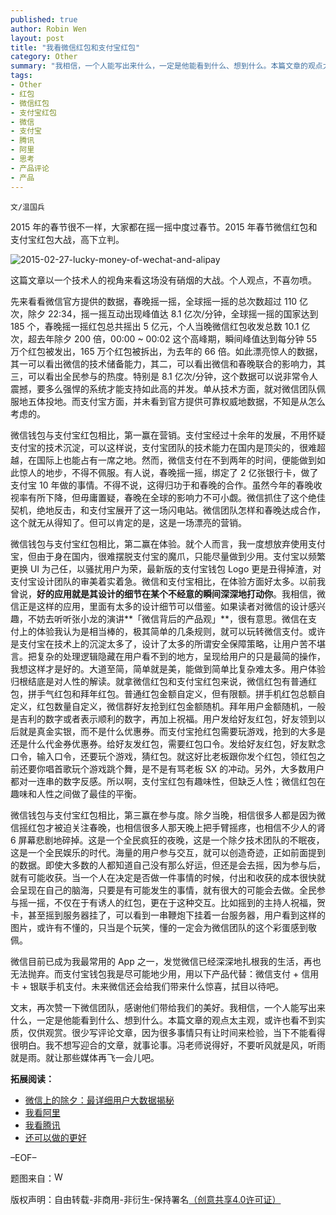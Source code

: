 ```yaml
---
published: true
author: Robin Wen
layout: post
title: "我看微信红包和支付宝红包"
category: Other
summary: "我相信，一个人能写出来什么，一定是他能看到什么、想到什么。本篇文章的观点太主观，或许也看不到实质，仅供观赏。很少写评论文章，因为很多事情只有让时间来检验，当下不能看得很明白。我不想写迎合的文章，就事论事。冯老师说得好，不要听风就是风，听雨就是雨。就让那些媒体再飞一会儿吧。"
tags:
- Other
- 红包
- 微信红包
- 支付宝红包
- 微信
- 支付宝
- 腾讯
- 阿里
- 思考
- 产品评论
- 产品
---
```


`文/温国兵`

2015 年的春节很不一样，大家都在摇一摇中度过春节。2015 年春节微信红包和支付宝红包大战，高下立判。

![2015-02-27-lucky-money-of-wechat-and-alipay](http://i.imgur.com/YnPvIEB.png)

这篇文章以一个技术人的视角来看这场没有硝烟的大战。个人观点，不喜勿喷。

先来看看微信官方提供的数据，春晚摇一摇，全球摇一摇的总次数超过 110 亿次，除夕 22:34，摇一摇互动出现峰值达 8.1 亿次/分钟，全球摇一摇的国家达到 185 个，春晚摇一摇红包总共摇出 5 亿元，个人当晚微信红包收发总数 10.1 亿次，超去年除夕 200 倍，00:00 ~ 00:02 这个高峰期，瞬间峰值达到每分钟 55 万个红包被发出，165 万个红包被拆出，为去年的 66 倍。如此漂亮惊人的数据，其一可以看出微信的技术储备能力，其二，可以看出微信和春晚联合的影响力，其三，可以看出全民参与的热度。特别是 8.1 亿次/分钟，这个数据可以说非常令人震撼，要多么强悍的系统才能支持如此高的并发。单从技术方面，就对微信团队佩服地五体投地。而支付宝方面，并未看到官方提供可靠权威地数据，不知是从怎么考虑的。

微信钱包与支付宝红包相比，第一赢在营销。支付宝经过十余年的发展，不用怀疑支付宝的技术沉淀，可以这样说，支付宝团队的技术能力在国内是顶尖的，很难超越，在国际上也能占有一席之地。然而，微信支付在不到两年的时间，便能做到如此惊人的地步，不得不佩服。有人说，春晚摇一摇，绑定了 2 亿张银行卡，做了支付宝 10 年做的事情。不得不说，这得归功于和春晚的合作。虽然今年的春晚收视率有所下降，但毋庸置疑，春晚在全球的影响力不可小觑。微信抓住了这个绝佳契机，绝地反击，和支付宝展开了这一场闪电站。微信团队怎样和春晚达成合作，这个就无从得知了。但可以肯定的是，这是一场漂亮的营销。

微信钱包与支付宝红包相比，第二赢在体验。就个人而言，我一度想放弃使用支付宝，但由于身在国内，很难摆脱支付宝的魔爪，只能尽量做到少用。支付宝以频繁更换 UI 为己任，以骚扰用户为荣，最新版的支付宝钱包 Logo 更是丑得掉渣，对支付宝设计团队的审美着实着急。微信和支付宝相比，在体验方面好太多。以前我曾说，**好的应用就是其设计的细节在某个不经意的瞬间深深地打动你**。我相信，微信正是这样的应用，里面有太多的设计细节可以借鉴。如果读者对微信的设计感兴趣，不妨去听听张小龙的演讲**「微信背后的产品观」**，很有意思。微信在支付上的体验我认为是相当棒的，极其简单的几条规则，就可以玩转微信支付。或许是支付宝在技术上的沉淀太多了，设计了太多的所谓安全保障策略，让用户苦不堪言。把复杂的处理逻辑隐藏在用户看不到的地方，呈现给用户的只是最简的操作，我想这样才是好的。大道至简，简单就是美，能做到简单比复杂难太多。用户体验归根结底是对人性的解读。就拿微信红包和支付宝红包来说，微信红包有普通红包，拼手气红包和拜年红包。普通红包金额自定义，但有限额。拼手机红包总额自定义，红包数量自定义，微信群好友抢到红包金额随机。拜年用户金额随机，一般是吉利的数字或者表示顺利的数字，再加上祝福。用户发给好友红包，好友领到以后就是真金实银，而不是什么优惠券。而支付宝抢红包需要玩游戏，抢到的大多是还是什么代金券优惠券。给好友发红包，需要红包口令。发给好友红包，好友默念口令，输入口令，还要玩个游戏，猜红包。就这好比老板跟你发个红包，领红包之前还要你唱首歌玩个游戏跳个舞，是不是有骂老板 SX 的冲动。另外，大多数用户都对一连串的数字反感。所以啊，支付宝红包有趣味性，但缺乏人性；微信红包在趣味和人性之间做了最佳的平衡。

微信钱包与支付宝红包相比，第三赢在参与度。除夕当晚，相信很多人都是因为微信摇红包才被迫关注春晚，也相信很多人那天晚上把手臂摇疼，也相信不少人的肾 6 屏幕悲剧地碎掉。这是一个全民疯狂的夜晚，这是一个除夕技术团队的不眠夜，这是一个全民娱乐的时代。海量的用户参与交互，就可以创造奇迹，正如前面提到的数据。即使大多数的人都知道自己没有那么好运，但还是会去摇，因为参与后，就有可能收获。当一个人在决定是否做一件事情的时候，付出和收获的成本很快就会呈现在自己的脑海，只要是有可能发生的事情，就有很大的可能会去做。全民参与摇一摇，不仅在于有诱人的红包，更在于这种交互。比如摇到的主持人祝福，贺卡，甚至摇到服务器挂了，可以看到一串鞭炮下挂着一台服务器，用户看到这样的图片，或许有不懂的，只当是个玩笑，懂的一定会为微信团队的这个彩蛋感到敬佩。

微信目前已成为我最常用的 App 之一，发觉微信已经深深地扎根我的生活，再也无法抛弃。而支付宝钱包我是尽可能地少用，用以下产品代替：微信支付 + 信用卡 + 银联手机支付。未来微信还会给我们带来什么惊喜，拭目以待吧。

文末，再次赞一下微信团队，感谢他们带给我们的美好。我相信，一个人能写出来什么，一定是他能看到什么、想到什么。本篇文章的观点太主观，或许也看不到实质，仅供观赏。很少写评论文章，因为很多事情只有让时间来检验，当下不能看得很明白。我不想写迎合的文章，就事论事。冯老师说得好，不要听风就是风，听雨就是雨。就让那些媒体再飞一会儿吧。

**拓展阅读：**

* <a href="http://mp.weixin.qq.com/s?__biz=MjM5NTE4Njc4NQ==&mid=204970547&idx=1&sn=ba577abcfa1ee172c4538e5b60f5cc5d&scene=1&key=8ea74966bf01cfb66c326422fb009796f2a77106c7285068d1ddefd4ba78f60dd2fd1cfc13af841e6fc6671cf677d41d&ascene=0&uin=NzE4Mjc4ODAz&pass_ticket=9kt8jEmnaMl3r5KySqe8O4%2F20lBqvEe8tvD%2Fj2kOixwedeuaaOn5XEJVWrW0NHDo" target="_blank">微信上的除夕：最详细用户大数据揭秘</a>
* <a href="http://mp.weixin.qq.com/s?__biz=MjM5ODIyMTE0MA==&mid=205390701&idx=1&sn=60cbf4873bea5dcfce56e99453eb33dc&scene=1&key=8ea74966bf01cfb6690ff890aec592d46ca2e93f23b0197768d28f3baa1c2246ec8904bfe702c37913f9bef1fdee731a&ascene=0&uin=NzE4Mjc4ODAz&pass_ticket=9kt8jEmnaMl3r5KySqe8O4%2F20lBqvEe8tvD%2Fj2kOixwedeuaaOn5XEJVWrW0NHDo" target="_blank">我看阿里</a>
* <a href="http://mp.weixin.qq.com/s?__biz=MjM5ODIyMTE0MA==&mid=205422654&idx=1&sn=bc593ea7bbd2bb677871eb79b35522e8&scene=1&key=8ea74966bf01cfb6e1373d6adf4fe0b8853dcf384de32b7f3ae9b9e9edf0d18201c89f999a50fa52ff01041cb4a58ee3&ascene=0&uin=NzE4Mjc4ODAz&pass_ticket=9kt8jEmnaMl3r5KySqe8O4%2F20lBqvEe8tvD%2Fj2kOixwedeuaaOn5XEJVWrW0NHDo" target="_blank">我看腾讯</a>
* <a href="http://mp.weixin.qq.com/s?__biz=MjM5MDAwNTYyMA==&mid=202737655&idx=1&sn=86564b048c0714955eb641d25f5eab2d&scene=1&key=8ea74966bf01cfb659803d64d0b2625478c0428c30b47bd9068a0c0f0ef39fd830ff83e51f830912eff25ef0966ade7d&ascene=0&uin=NzE4Mjc4ODAz&pass_ticket=9kt8jEmnaMl3r5KySqe8O4%2F20lBqvEe8tvD%2Fj2kOixwedeuaaOn5XEJVWrW0NHDo" target="_blank">还可以做的更好</a>

–EOF–

题图来自：<a href="http://www.chinainternetwatch.com/5034/wechat-payment-and-alipayment-wallet-strike/" target="_blank"><img src="http://i.imgur.com/KxlXroE.png" title="WeChat Payment and Alipayment Wallet Strike" height="16px" width="16px" border="0" alt="WeChat Payment and Alipayment Wallet Strike" /></a>

版权声明：自由转载-非商用-非衍生-保持署名<a href="http://creativecommons.org/licenses/by-nc-nd/4.0/deed.zh" target="_blank">（创意共享4.0许可证）</a>
